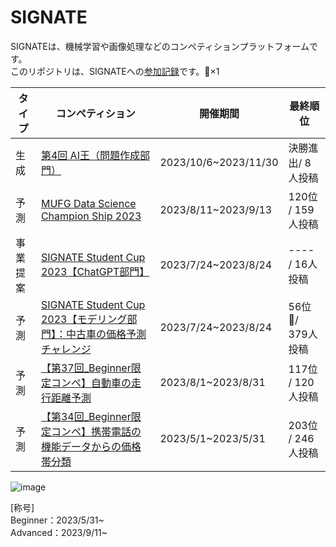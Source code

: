 # SIGNATE
SIGNATEは、機械学習や画像処理などのコンペティションプラットフォームです。  
このリポジトリは、SIGNATEへの[参加記録](https://signate.jp/users/113686)です。🥉×1

|タイプ|コンペティション|開催期間|最終順位|
|----|----|----|----|
|生成|[第4回 AI王（問題作成部門）](https://signate.jp/competitions/1234)|2023/10/6~2023/11/30|決勝進出/ 8人投稿|
|予測|[MUFG Data Science Champion Ship 2023](https://signate.jp/competitions/1088)|2023/8/11~2023/9/13|120位 / 159人投稿|
|事業提案|[SIGNATE Student Cup 2023【ChatGPT部門】](https://signate.jp/competitions/1052)|2023/7/24~2023/8/24|---- / 16人投稿|
|予測|[SIGNATE Student Cup 2023【モデリング部門】：中古車の価格予測チャレンジ](https://signate.jp/competitions/1051)|2023/7/24~2023/8/24|56位🥉/ 379人投稿|
|予測|[【第37回_Beginner限定コンペ】自動車の走行距離予測](https://signate.jp/competitions/984)|2023/8/1~2023/8/31|117位 / 120人投稿|
|予測|[【第34回_Beginner限定コンペ】携帯電話の機能データからの価格帯分類](https://signate.jp/competitions/750)|2023/5/1~2023/5/31| 203位 / 246人投稿|

![image](https://github.com/kosirobwada/SIGNATE/assets/97875031/bf583ad3-27f3-4515-aacb-77e7eab2107d)

[称号]  
Beginner：2023/5/31~  
Advanced：2023/9/11~
